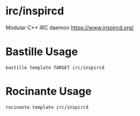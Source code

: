 # irc/inspircd
Modular C++ IRC daemon
https://www.inspircd.org/

# Bastille Usage
```shell
bastille template TARGET irc/inspircd
```

# Rocinante Usage
```shell
rocinante template irc/inspircd
```
